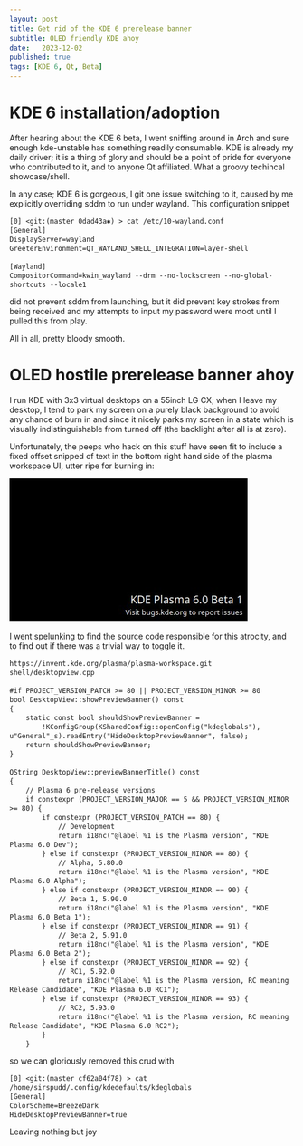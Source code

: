```yaml
---
layout: post
title: Get rid of the KDE 6 prerelease banner
subtitle: OLED friendly KDE ahoy
date:   2023-12-02
published: true
tags: [KDE 6, Qt, Beta]
---
```


# KDE 6 installation/adoption

After hearing about the KDE 6 beta, I went sniffing around in Arch and sure enough kde-unstable has something readily consumable.
KDE is already my daily driver; it is a thing of glory and should be a point of pride for everyone who contributed to it, and to anyone Qt affiliated. What a groovy techincal showcase/shell.

In any case; KDE 6 is gorgeous, I git one issue switching to it, caused by me explicitly overriding sddm to run under wayland. This configuration snippet

```
[0] <git:(master 0dad43a✱) > cat /etc/10-wayland.conf
[General]
DisplayServer=wayland
GreeterEnvironment=QT_WAYLAND_SHELL_INTEGRATION=layer-shell

[Wayland]
CompositorCommand=kwin_wayland --drm --no-lockscreen --no-global-shortcuts --locale1
```

did not prevent sddm from launching, but it did prevent key strokes from being received and my attempts to input my password were moot until I pulled this from play.

All in all, pretty bloody smooth.

# OLED hostile prerelease banner ahoy

I run KDE with 3x3 virtual desktops on a 55inch LG CX; when I leave my desktop, I tend to park my screen on a purely black background to avoid any chance of burn in and since it nicely parks my screen in a state which is visually indistinguishable from turned off (the backlight after all is at zero).

Unfortunately, the peeps who hack on this stuff have seen fit to include a fixed offset snipped of text in the bottom right hand side of the plasma workspace UI, utter ripe for burning in:

![KDE Preview Release Banner](/img/plasma-prerelease-banner.jpg)

I went spelunking to find the source code responsible for this atrocity, and to find out if there was a trivial way to toggle it.

```
https://invent.kde.org/plasma/plasma-workspace.git
shell/desktopview.cpp

#if PROJECT_VERSION_PATCH >= 80 || PROJECT_VERSION_MINOR >= 80
bool DesktopView::showPreviewBanner() const
{
    static const bool shouldShowPreviewBanner =
        !KConfigGroup(KSharedConfig::openConfig("kdeglobals"), u"General"_s).readEntry("HideDesktopPreviewBanner", false);
    return shouldShowPreviewBanner;
}

QString DesktopView::previewBannerTitle() const
{
    // Plasma 6 pre-release versions
    if constexpr (PROJECT_VERSION_MAJOR == 5 && PROJECT_VERSION_MINOR >= 80) {
        if constexpr (PROJECT_VERSION_PATCH == 80) {
            // Development
            return i18nc("@label %1 is the Plasma version", "KDE Plasma 6.0 Dev");
        } else if constexpr (PROJECT_VERSION_MINOR == 80) {
            // Alpha, 5.80.0
            return i18nc("@label %1 is the Plasma version", "KDE Plasma 6.0 Alpha");
        } else if constexpr (PROJECT_VERSION_MINOR == 90) {
            // Beta 1, 5.90.0
            return i18nc("@label %1 is the Plasma version", "KDE Plasma 6.0 Beta 1");
        } else if constexpr (PROJECT_VERSION_MINOR == 91) {
            // Beta 2, 5.91.0
            return i18nc("@label %1 is the Plasma version", "KDE Plasma 6.0 Beta 2");
        } else if constexpr (PROJECT_VERSION_MINOR == 92) {
            // RC1, 5.92.0
            return i18nc("@label %1 is the Plasma version, RC meaning Release Candidate", "KDE Plasma 6.0 RC1");
        } else if constexpr (PROJECT_VERSION_MINOR == 93) {
            // RC2, 5.93.0
            return i18nc("@label %1 is the Plasma version, RC meaning Release Candidate", "KDE Plasma 6.0 RC2");
        }
    }
```

so we can gloriously removed this crud with

```
[0] <git:(master cf62a04f78) > cat /home/sirspudd/.config/kdedefaults/kdeglobals
[General]
ColorScheme=BreezeDark
HideDesktopPreviewBanner=true
```

Leaving nothing but joy
